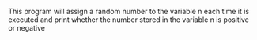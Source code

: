 This program will assign a random number to the variable n each time it is executed and print whether the number stored in the variable n is positive or negative
